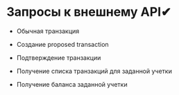 # Запросы к внешнему API✔

* Обычная транзакция

* Создание proposed transaction

* Подтверждение транзакции

* Получение списка транзакций для заданной учетки

* Получение баланса заданной учетки
